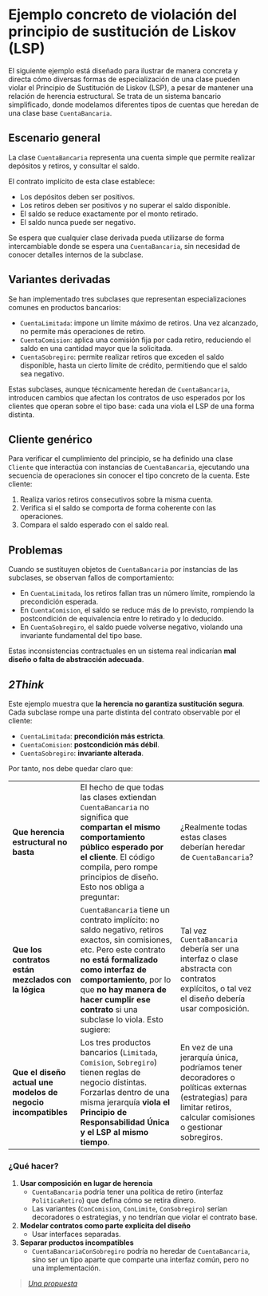 # Ejemplo concreto de violación del principio de sustitución de Liskov (LSP)

El siguiente ejemplo está diseñado para ilustrar de manera concreta y directa cómo diversas formas de especialización de una clase pueden violar el Principio de Sustitución de Liskov (LSP), a pesar de mantener una relación de herencia estructural. Se trata de un sistema bancario simplificado, donde modelamos diferentes tipos de cuentas que heredan de una clase base `CuentaBancaria`.

## Escenario general

La clase `CuentaBancaria` representa una cuenta simple que permite realizar depósitos y retiros, y consultar el saldo. 

El contrato implícito de esta clase establece:

- Los depósitos deben ser positivos.
- Los retiros deben ser positivos y no superar el saldo disponible.
- El saldo se reduce exactamente por el monto retirado.
- El saldo nunca puede ser negativo.

Se espera que cualquier clase derivada pueda utilizarse de forma intercambiable donde se espera una `CuentaBancaria`, sin necesidad de conocer detalles internos de la subclase.

## Variantes derivadas

Se han implementado tres subclases que representan especializaciones comunes en productos bancarios:

- `CuentaLimitada`: impone un límite máximo de retiros. Una vez alcanzado, no permite más operaciones de retiro.
- `CuentaComision`: aplica una comisión fija por cada retiro, reduciendo el saldo en una cantidad mayor que la solicitada.
- `CuentaSobregiro`: permite realizar retiros que exceden el saldo disponible, hasta un cierto límite de crédito, permitiendo que el saldo sea negativo.

Estas subclases, aunque técnicamente heredan de `CuentaBancaria`, introducen cambios que afectan los contratos de uso esperados por los clientes que operan sobre el tipo base: cada una viola el LSP de una forma distinta.

## Cliente genérico

Para verificar el cumplimiento del principio, se ha definido una clase `Cliente` que interactúa con instancias de `CuentaBancaria`, ejecutando una secuencia de operaciones sin conocer el tipo concreto de la cuenta. Este cliente:

1. Realiza varios retiros consecutivos sobre la misma cuenta.
2. Verifica si el saldo se comporta de forma coherente con las operaciones.
3. Compara el saldo esperado con el saldo real.

## Problemas

Cuando se sustituyen objetos de `CuentaBancaria` por instancias de las subclases, se observan fallos de comportamiento:

- En `CuentaLimitada`, los retiros fallan tras un número límite, rompiendo la precondición esperada.
- En `CuentaComision`, el saldo se reduce más de lo previsto, rompiendo la postcondición de equivalencia entre lo retirado y lo deducido.
- En `CuentaSobregiro`, el saldo puede volverse negativo, violando una invariante fundamental del tipo base.

Estas inconsistencias contractuales en un sistema real indicarían **mal diseño o falta de abstracción adecuada**.

## *2Think*

Este ejemplo muestra que **la herencia no garantiza sustitución segura**. Cada subclase rompe una parte distinta del contrato observable por el cliente:

- `CuentaLimitada`: **precondición más estricta**.
- `CuentaComision`: **postcondición más débil**.
- `CuentaSobregiro`: **invariante alterada**.

Por tanto, nos debe quedar claro que:

||||
|-|-|-|
|**Que herencia estructural no basta**|El hecho de que todas las clases extiendan `CuentaBancaria` no significa que **compartan el mismo comportamiento público esperado por el cliente**. El código compila, pero rompe principios de diseño. Esto nos obliga a preguntar:|¿Realmente todas estas clases deberían heredar de `CuentaBancaria`?
|**Que los contratos están mezclados con la lógica**|`CuentaBancaria` tiene un contrato implícito: no saldo negativo, retiros exactos, sin comisiones, etc. Pero este contrato **no está formalizado como interfaz de comportamiento**, por lo que **no hay manera de hacer cumplir ese contrato** si una subclase lo viola. Esto sugiere:|Tal vez `CuentaBancaria` debería ser una interfaz o clase abstracta con contratos explícitos, o tal vez el diseño debería usar composición.
|**Que el diseño actual une modelos de negocio incompatibles**|Los tres productos bancarios (`Limitada`, `Comision`, `Sobregiro`) tienen reglas de negocio distintas. Forzarlas dentro de una misma jerarquía **viola el Principio de Responsabilidad Única y el LSP al mismo tiempo**.|En vez de una jerarquía única, podríamos tener decoradores o políticas externas (estrategias) para limitar retiros, calcular comisiones o gestionar sobregiros.

### ¿Qué hacer?

1. **Usar composición en lugar de herencia**
   * `CuentaBancaria` podría tener una política de retiro (interfaz `PoliticaRetiro`) que defina cómo se retira dinero.
   * Las variantes (`ConComision`, `ConLimite`, `ConSobregiro`) serían decoradores o estrategias, y no tendrían que violar el contrato base.
2. **Modelar contratos como parte explícita del diseño**
   * Usar interfaces separadas.
3. **Separar productos incompatibles**
   * `CuentaBancariaConSobregiro` podría no heredar de `CuentaBancaria`, sino ser un tipo aparte que comparte una interfaz común, pero no una implementación.

> [*Una propuesta*](/src/DOO/LSP/LSP01/)